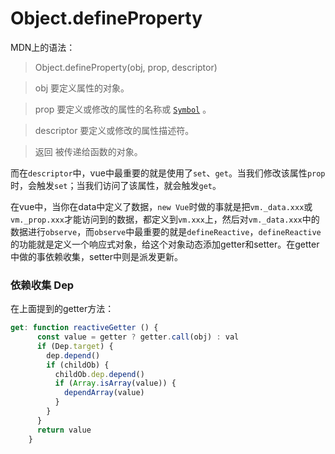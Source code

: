 # Object.defineProperty

MDN上的语法：

> Object.defineProperty(obj, prop, descriptor)

> obj 要定义属性的对象。

> prop 要定义或修改的属性的名称或 [`Symbol`](https://developer.mozilla.org/zh-CN/docs/Web/JavaScript/Reference/Global_Objects/Symbol) 。

> descriptor 要定义或修改的属性描述符。

> 返回 被传递给函数的对象。

而在`descriptor`中，vue中最重要的就是使用了`set`、`get`。当我们修改该属性`prop`时，会触发`set`；当我们访问了该属性，就会触发`get`。

在vue中，当你在data中定义了数据，`new Vue`时做的事就是把`vm._data.xxx`或`vm._prop.xxx`才能访问到的数据，都定义到`vm.xxx`上，然后对`vm._data.xxx`中的数据进行`observe`，而`observe`中最重要的就是`defineReactive`，`defineReactive`的功能就是定义一个响应式对象，给这个对象动态添加getter和setter。在getter中做的事依赖收集，setter中则是派发更新。

### 依赖收集 Dep

在上面提到的getter方法：

```javascript
get: function reactiveGetter () {
      const value = getter ? getter.call(obj) : val
      if (Dep.target) {
        dep.depend()
        if (childOb) {
          childOb.dep.depend()
          if (Array.isArray(value)) {
            dependArray(value)
          }
        }
      }
      return value
    }
```


